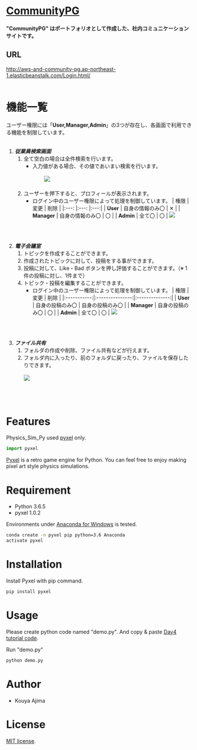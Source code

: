 # [CommunityPG](http://aws-and-community-pg.ap-northeast-1.elasticbeanstalk.com/Login.html)

#### "CommunityPG" はポートフォリオとして作成した、社内コミュニケーションサイトです。

## URL
http://aws-and-community-pg.ap-northeast-1.elasticbeanstalk.com/Login.html/
<br><br>

# 機能一覧
ユーザー権限には「**User,Manager,Admin**」の3つが存在し、各画面で利用できる機能を制限しています。<br>
<br>

1. ***従業員検索画面***
   1. 全て空白の場合は全件検索を行います。
      - 入力値がある場合、その値であいまい検索を行います。<br><br>
　　 ![](https://cpp-learning.com/wp-content/uploads/2019/05/pyxel-190505-161951.gif)<br><br>
   2. ユーザーを押下すると、プロフィールが表示されます。
      - ログイン中のユーザー権限によって処理を制御しています。
        | 権限		| 変更			| 削除	| 
        |:---:		|:---:		|:---:|
        | **User**	| 自身の情報のみ〇 	| ✕ 	|
        | **Manager**	| 自身の情報のみ〇	| 〇 	|
        | **Admin**	| 全て〇		| 〇	| 
       ![](https://cpp-learning.com/wp-content/uploads/2019/05/pyxel-190505-161951.gif)<br><br>
<br>
        
2. ***電子会議室***
   1. トピックを作成することができます。
   2. 作成されたトピックに対して、投稿をする事ができます。
   3. 投稿に対して、Like・Bad ボタンを押し評価することができます。（※ 1件の投稿に対し、1件まで）
   4. トピック・投稿を編集することができます。
      - ログイン中のユーザー権限によって処理を制御しています。
        | 権限         | 変更            | 削除            | 
        |:-----------:|:---------------:|:--------------:|
        | **User**    | 自身の投稿のみ〇 | 自身の投稿のみ〇 |
        | **Manager** | 自身の投稿のみ〇 | 〇              |
        | **Admin**   | 全て〇          | 〇              | 
       ![](https://cpp-learning.com/wp-content/uploads/2019/05/pyxel-190505-161951.gif)<br><br>
<br>      
       

3. ***ファイル共有***
   1. フォルダの作成や削除、ファイル共有などが行えます。
   2. フォルダ内に入ったり、前のフォルダに戻ったり、ファイルを保存したりできます。<br><br>
     ![](https://cpp-learning.com/wp-content/uploads/2019/05/pyxel-190505-161951.gif)<br><br>
<br><br>




# Features

Physics_Sim_Py used [pyxel](https://github.com/kitao/pyxel) only.

```python
import pyxel
```
[Pyxel](https://github.com/kitao/pyxel) is a retro game engine for Python.
You can feel free to enjoy making pixel art style physics simulations.

# Requirement

* Python 3.6.5
* pyxel 1.0.2

Environments under [Anaconda for Windows](https://www.anaconda.com/distribution/) is tested.

```bash
conda create -n pyxel pip python=3.6 Anaconda
activate pyxel
```

# Installation

Install Pyxel with pip command.

```bash
pip install pyxel
```

# Usage

Please create python code named "demo.py".
And copy &amp; paste [Day4 tutorial code](https://cpp-learning.com/pyxel_physical_sim4/).

Run "demo.py"

```bash
python demo.py
```

# Author
* Kouya Ajima

# License
[MIT license](https://en.wikipedia.org/wiki/MIT_License).



